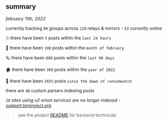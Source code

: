 
## summary
_february 11th, 2022_

currently tracking `89` groups across `128` relays & mirrors - _`53` currently online_

⏲ there have been `5` posts within the `last 24 hours`

🦈 there have been `108` posts within the `month of february`

🪐 there have been `888` posts within the `last 90 days`

🏚 there have been `369` posts within the `year of 2022`

🦕 there have been `2655` posts `since the dawn of ransomwatch`

there are `48` custom parsers indexing posts

_`20` sites using v2 onion services are no longer indexed - [support.torproject.org](https://support.torproject.org/onionservices/v2-deprecation/)_

> see the project [README](https://github.com/thetanz/ransomwatch#ransomwatch--) for backend technicals
